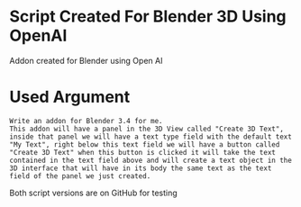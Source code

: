 # Script Created For Blender 3D Using OpenAI
Addon created for Blender using Open AI

# Used Argument
```
Write an addon for Blender 3.4 for me.
This addon will have a panel in the 3D View called "Create 3D Text", inside that panel we will have a text type field with the default text "My Text", right below this text field we will have a button called "Create 3D Text" when this button is clicked it will take the text contained in the text field above and will create a text object in the 3D interface that will have in its body the same text as the text field of the panel we just created.
```

Both script versions are on GitHub for testing
